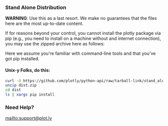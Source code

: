 ### Stand Alone Distribution

**WARNING**: Use this as a last resort. We make no guarantees that the files here are the most up-to-date content.

If for reasons beyond your control, you cannot install the plotly package via pip (e.g., you need to install on a machine without and internet connection), you may use the zipped archive here as follows:

Here we assume you're familiar with command-line tools and that you've got pip installed.

#### Unix-y Folks, do this:
```bash
curl -O https://github.com/plotly/python-api/raw/tarball-link/stand_alone_dist/dist.zip
unzip dist.zip
cd dist
ls | xargs pip install
```

### Need Help?
<mailto:support@plot.ly>